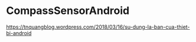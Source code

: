 # CompassSensorAndroid
https://tnquangblog.wordpress.com/2018/03/16/su-dung-la-ban-cua-thiet-bi-android
